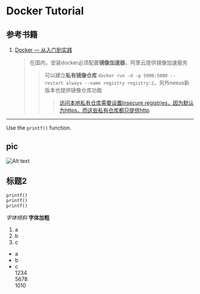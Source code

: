 # Docker Tutorial
## 参考书籍
1. [Docker — 从入门到实践](https://github.com/yeasy/docker_practice)
   > 在国内，安装docker必须配置**镜像加速器**，阿里云提供镜像加速服务
   >> 可以建立**私有镜像仓库** `docker run -d -p 5000:5000 --restart always --name registry registry:2`，另外nexus新版本也提供镜像仓库功能
   >>> [访问本地私有仓库需要设置Insecure registries，因为默认为https，而这些私有仓库都只提供http](_images/docker-config.png)
***
Use the `printf()` function.
## pic
![Alt text](images/2018-06-21.png "Optional title")
## 标题2
```
printf()
printf()
printf()
```
*字体倾斜*
**字体加粗**
1. a
2. b
3. c
* a
* b
* c  
1234  
5678  
1010  
